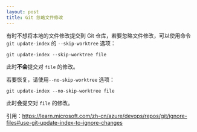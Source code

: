 ```yaml
---
layout: post
title: Git 忽略文件修改
---
```


有时不想将本地的文件修改提交到 Git 仓库，若要忽略文件修改，可以使用命令 `git update-index` 的 `--skip-worktree` 选项：
```
git update-index --skip-worktree file
```
此时**不会**提交对 `file` 的修改。

若要恢复，请使用`--no-skip-worktree` 选项：
```
git update-index --no-skip-worktree file
```
此时**会**提交对 `file` 的修改。

引用：https://learn.microsoft.com/zh-cn/azure/devops/repos/git/ignore-files#use-git-update-index-to-ignore-changes